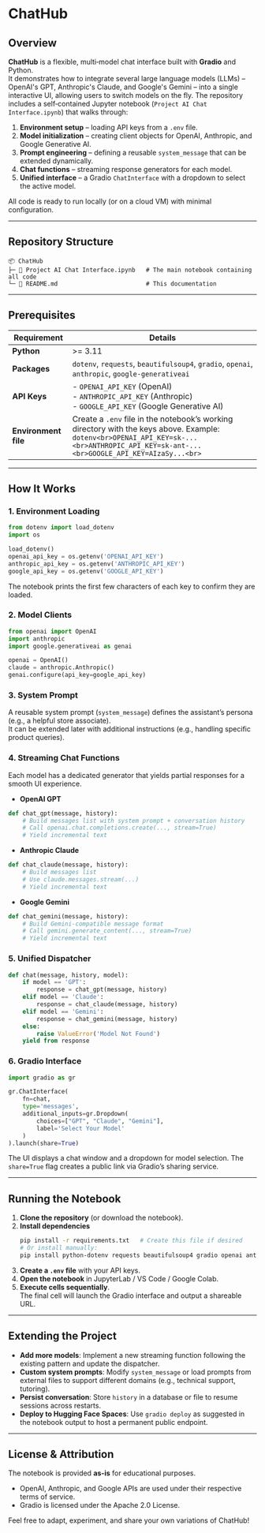 # ChatHub

## Overview
**ChatHub** is a flexible, multi‑model chat interface built with **Gradio** and Python.  
It demonstrates how to integrate several large language models (LLMs) – OpenAI's GPT, Anthropic's Claude, and Google's Gemini – into a single interactive UI, allowing users to switch models on the fly. The repository includes a self‑contained Jupyter notebook (`Project AI Chat Interface.ipynb`) that walks through:

1. **Environment setup** – loading API keys from a `.env` file.
2. **Model initialization** – creating client objects for OpenAI, Anthropic, and Google Generative AI.
3. **Prompt engineering** – defining a reusable `system_message` that can be extended dynamically.
4. **Chat functions** – streaming response generators for each model.
5. **Unified interface** – a Gradio `ChatInterface` with a dropdown to select the active model.

All code is ready to run locally (or on a cloud VM) with minimal configuration.

---

## Repository Structure

```
📦 ChatHub
├─ 📄 Project AI Chat Interface.ipynb   # The main notebook containing all code
└─ 📄 README.md                         # This documentation
```

---

## Prerequisites

| Requirement | Details |
|-------------|---------|
| **Python** | >= 3.11 |
| **Packages** | `dotenv`, `requests`, `beautifulsoup4`, `gradio`, `openai`, `anthropic`, `google-generativeai` |
| **API Keys** | - `OPENAI_API_KEY` (OpenAI) <br> - `ANTHROPIC_API_KEY` (Anthropic) <br> - `GOOGLE_API_KEY` (Google Generative AI) |
| **Environment file** | Create a `.env` file in the notebook’s working directory with the keys above. Example: <br>```dotenv<br>OPENAI_API_KEY=sk-...<br>ANTHROPIC_API_KEY=sk-ant-...<br>GOOGLE_API_KEY=AIzaSy...<br>``` |

---

## How It Works

### 1. Environment Loading
```python
from dotenv import load_dotenv
import os

load_dotenv()
openai_api_key = os.getenv('OPENAI_API_KEY')
anthropic_api_key = os.getenv('ANTHROPIC_API_KEY')
google_api_key = os.getenv('GOOGLE_API_KEY')
```
The notebook prints the first few characters of each key to confirm they are loaded.

### 2. Model Clients
```python
from openai import OpenAI
import anthropic
import google.generativeai as genai

openai = OpenAI()
claude = anthropic.Anthropic()
genai.configure(api_key=google_api_key)
```

### 3. System Prompt
A reusable system prompt (`system_message`) defines the assistant’s persona (e.g., a helpful store associate).  
It can be extended later with additional instructions (e.g., handling specific product queries).

### 4. Streaming Chat Functions
Each model has a dedicated generator that yields partial responses for a smooth UI experience.

* **OpenAI GPT**
```python
def chat_gpt(message, history):
    # Build messages list with system prompt + conversation history
    # Call openai.chat.completions.create(..., stream=True)
    # Yield incremental text
```

* **Anthropic Claude**
```python
def chat_claude(message, history):
    # Build messages list
    # Use claude.messages.stream(...)
    # Yield incremental text
```

* **Google Gemini**
```python
def chat_gemini(message, history):
    # Build Gemini‑compatible message format
    # Call gemini.generate_content(..., stream=True)
    # Yield incremental text
```

### 5. Unified Dispatcher
```python
def chat(message, history, model):
    if model == 'GPT':
        response = chat_gpt(message, history)
    elif model == 'Claude':
        response = chat_claude(message, history)
    elif model == 'Gemini':
        response = chat_gemini(message, history)
    else:
        raise ValueError('Model Not Found')
    yield from response
```

### 6. Gradio Interface
```python
import gradio as gr

gr.ChatInterface(
    fn=chat,
    type='messages',
    additional_inputs=gr.Dropdown(
        choices=["GPT", "Claude", "Gemini"],
        label='Select Your Model'
    )
).launch(share=True)
```
The UI displays a chat window and a dropdown for model selection. The `share=True` flag creates a public link via Gradio’s sharing service.

---

## Running the Notebook

1. **Clone the repository** (or download the notebook).
2. **Install dependencies**  
   ```bash
   pip install -r requirements.txt   # Create this file if desired
   # Or install manually:
   pip install python-dotenv requests beautifulsoup4 gradio openai anthropic google-generativeai
   ```
3. **Create a `.env` file** with your API keys.
4. **Open the notebook** in JupyterLab / VS Code / Google Colab.
5. **Execute cells sequentially**.  
   The final cell will launch the Gradio interface and output a shareable URL.

---

## Extending the Project

- **Add more models**: Implement a new streaming function following the existing pattern and update the dispatcher.
- **Custom system prompts**: Modify `system_message` or load prompts from external files to support different domains (e.g., technical support, tutoring).
- **Persist conversation**: Store `history` in a database or file to resume sessions across restarts.
- **Deploy to Hugging Face Spaces**: Use `gradio deploy` as suggested in the notebook output to host a permanent public endpoint.

---

## License & Attribution

The notebook is provided **as‑is** for educational purposes.  
- OpenAI, Anthropic, and Google APIs are used under their respective terms of service.  
- Gradio is licensed under the Apache 2.0 License.  

Feel free to adapt, experiment, and share your own variations of ChatHub!
